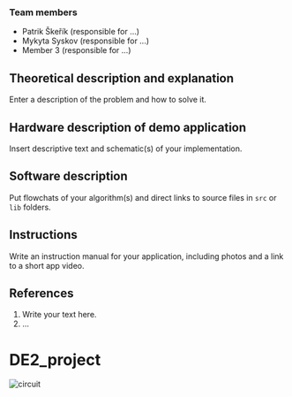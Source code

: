 ### Team members

* Patrik Škeřík (responsible for ...)
* Mykyta Syskov (responsible for ...)
* Member 3 (responsible for ...)

## Theoretical description and explanation

Enter a description of the problem and how to solve it.

## Hardware description of demo application

Insert descriptive text and schematic(s) of your implementation.

## Software description

Put flowchats of your algorithm(s) and direct links to source files in `src` or `lib` folders.

## Instructions

Write an instruction manual for your application, including photos and a link to a short app video.

## References

1. Write your text here.
2. ...

# DE2_project
![circuit](https://github.com/skerikpa/DE2_project/assets/124879295/cf64b977-f6de-433a-ad08-f0818a001814)
